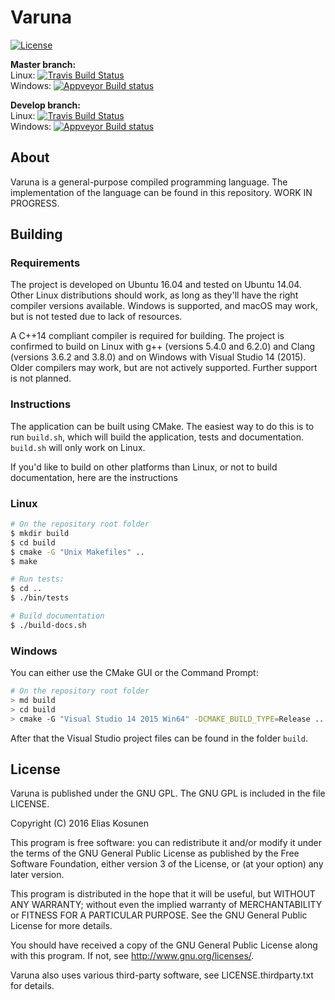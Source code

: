 # Varuna

[![License](https://img.shields.io/github/license/varuna-lang/varuna.svg)](LICENSE)

**Master branch:**  
Linux: [![Travis Build Status](https://img.shields.io/travis/varuna-lang/varuna/master.svg)](https://travis-ci.org/varuna-lang/varuna)  
Windows: [![Appveyor Build status](https://img.shields.io/appveyor/ci/varuna-lang/varuna/master.svg)](https://ci.appveyor.com/project/varuna-lang/varuna/branch/master)

**Develop branch:**  
Linux: [![Travis Build Status](https://img.shields.io/travis/varuna-lang/varuna/develop.svg)](https://travis-ci.org/varuna-lang/varuna)  
Windows: [![Appveyor Build status](https://img.shields.io/appveyor/ci/varuna-lang/varuna/develop.svg)](https://ci.appveyor.com/project/varuna-lang/varuna/branch/develop)

## About

Varuna is a general-purpose compiled programming language.
The implementation of the language can be found in this repository.
WORK IN PROGRESS.

## Building

### Requirements

The project is developed on Ubuntu 16.04 and tested on Ubuntu 14.04.
Other Linux distributions should work, as long as they'll have the right compiler versions available.
Windows is supported, and macOS may work, but is not tested due to lack of resources.

A C++14 compliant compiler is required for building.
The project is confirmed to build on
Linux with g++ (versions 5.4.0 and 6.2.0) and Clang (versions 3.6.2 and 3.8.0) and
on Windows with Visual Studio 14 (2015). Older compilers may work, but are not actively supported. Further support is not planned.

### Instructions

The application can be built using CMake.
The easiest way to do this is to run `build.sh`,
which will build the application, tests and documentation.
`build.sh` will only work on Linux.

If you'd like to build on other platforms than Linux,
or not to build documentation, here are the instructions

### Linux
```sh
# On the repository root folder
$ mkdir build
$ cd build
$ cmake -G "Unix Makefiles" ..
$ make

# Run tests:
$ cd ..
$ ./bin/tests

# Build documentation
$ ./build-docs.sh
```

### Windows

You can either use the CMake GUI or the Command Prompt:
```sh
# On the repository root folder
> md build
> cd build
> cmake -G "Visual Studio 14 2015 Win64" -DCMAKE_BUILD_TYPE=Release ..
```

After that the Visual Studio project files can be found in the folder `build`.

## License

Varuna is published under the GNU GPL.
The GNU GPL is included in the file LICENSE.

Copyright (C) 2016 Elias Kosunen

This program is free software: you can redistribute it and/or modify
it under the terms of the GNU General Public License as published by
the Free Software Foundation, either version 3 of the License, or
(at your option) any later version.

This program is distributed in the hope that it will be useful,
but WITHOUT ANY WARRANTY; without even the implied warranty of
MERCHANTABILITY or FITNESS FOR A PARTICULAR PURPOSE.  See the
GNU General Public License for more details.

You should have received a copy of the GNU General Public License
along with this program.  If not, see <http://www.gnu.org/licenses/>.

Varuna also uses various third-party software, see LICENSE.thirdparty.txt for details.
